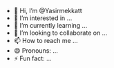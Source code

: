 - 👋 Hi, I’m @Yasirmekkatt
- 👀 I’m interested in ...
- 🌱 I’m currently learning ...
- 💞️ I’m looking to collaborate on ...
- 📫 How to reach me ...
- 😄 Pronouns: ...
- ⚡ Fun fact: ...

<!---
Yasirmekkatt/Yasirmekkatt is a ✨ special ✨ repository because its `README.md` (this file) appears on your GitHub profile.
You can click the Preview link to take a look at your changes.
--->
